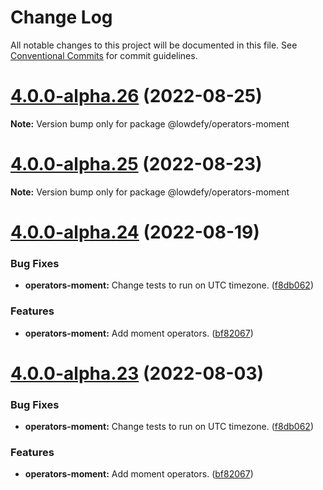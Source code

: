 # Change Log

All notable changes to this project will be documented in this file.
See [Conventional Commits](https://conventionalcommits.org) for commit guidelines.

# [4.0.0-alpha.26](https://github.com/lowdefy/lowdefy/compare/v4.0.0-alpha.25...v4.0.0-alpha.26) (2022-08-25)

**Note:** Version bump only for package @lowdefy/operators-moment





# [4.0.0-alpha.25](https://github.com/lowdefy/lowdefy/compare/v4.0.0-alpha.24...v4.0.0-alpha.25) (2022-08-23)

**Note:** Version bump only for package @lowdefy/operators-moment





# [4.0.0-alpha.24](https://github.com/lowdefy/lowdefy/compare/v4.0.0-alpha.23...v4.0.0-alpha.24) (2022-08-19)


### Bug Fixes

* **operators-moment:** Change tests to run on UTC timezone. ([f8db062](https://github.com/lowdefy/lowdefy/commit/f8db062b122b28e0e8b5d5808a078dd09766856a))


### Features

* **operators-moment:** Add moment operators. ([bf82067](https://github.com/lowdefy/lowdefy/commit/bf82067e90c247a2a8b8deb111cd8ceb75071bce))





# [4.0.0-alpha.23](https://github.com/lowdefy/lowdefy/compare/v4.0.0-alpha.22...v4.0.0-alpha.23) (2022-08-03)


### Bug Fixes

* **operators-moment:** Change tests to run on UTC timezone. ([f8db062](https://github.com/lowdefy/lowdefy/commit/f8db062b122b28e0e8b5d5808a078dd09766856a))


### Features

* **operators-moment:** Add moment operators. ([bf82067](https://github.com/lowdefy/lowdefy/commit/bf82067e90c247a2a8b8deb111cd8ceb75071bce))
